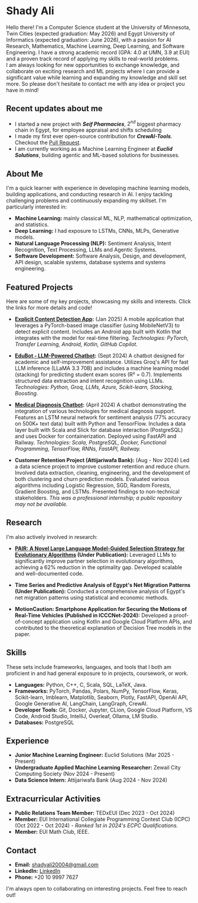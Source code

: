 # Shady Ali
Hello there! I'm a Computer Science student at the University of Minnesota, Twin Cities (expected graduation: May 2026) and Egypt University of Informatics (expected graduation: June 2026), with a passion for AI Research, Mathematics, Machine Learning, Deep Learning, and Software Engineering.  I have a strong academic record (GPA: 4.0 at UMN, 3.9 at EUI) and a proven track record of applying my skills to real-world problems.  
I am always looking for new opportunities to exchange knowledge, and collaborate on exciting research and ML projects where I can provide a significant value while learning and expanding my knowledge and skill set more. So please don't hesitate to contact me with any idea or project you have in mind!

## Recent updates about me
*  I started a new project with ***Seif Pharmacies***, $2^{nd}$ biggest pharmacy chain in Egypt, for employee appraisal and shifts scheduling
*  I made my first ever open-source contribution for ***CrewAI-Tools***. Checkout the [Pull Request](https://github.com/crewAIInc/crewAI-tools/pull/237).  
*  I am currently working as a Machine Learning Engineer at ***Euclid Solutions***, building agentic and ML-based solutions for businesses.  

## About Me

I'm a quick learner with experience in developing machine learning models, building applications, and conducting research in AI.  I enjoy tackling challenging problems and continuously expanding my skillset. I'm particularly interested in:

*   **Machine Learning:** mainly classical ML, NLP, mathematical optimization, and statistics.
*   **Deep Learning:** I had exposure to LSTMs, CNNs, MLPs, Generative models.
*   **Natural Language Processing (NLP):** Sentiment Analysis, Intent Recognition, Text Processing, LLMs and Agentic Systems.
*   **Software Development:**  Software Analysis, Design, and development, API design, scalable systems, database systems and systems engineering.

## Featured Projects

Here are some of my key projects, showcasing my skills and interests.  Click the links for more details and code!

*   **[Explicit Content Detection App](https://github.com/SHIXOOM/Help-Me):** (Jan 2025) A mobile application that leverages a PyTorch-based image classifier (using MobileNetV3) to detect explicit content.  Includes an Android app built with Kotlin that integrates with the model for real-time filtering.  *Technologies: PyTorch, Transfer Learning, Android, Kotlin, GitHub Copilot.*

*   **[EduBot - LLM-Powered Chatbot](https://github.com/muha-0/EduBot):** (Sept 2024) A chatbot designed for academic and self-improvement assistance. Utilizes Groq's API for fast LLM inference (LLaMA 3.3 70B) and includes a machine learning model (stacking) for predicting student exam scores (R² = 0.7).  Implements structured data extraction and intent recognition using LLMs. *Technologies: Python, Groq, LLMs, Azure, Scikit-learn, Stacking, Boosting.*

*   **[Medical Diagnosis Chatbot](https://github.com/SHIXOOM/Doctor-Diagnosis-ChatBot):** (April 2024) A chatbot demonstrating the integration of various technologies for medical diagnosis support.  Features an LSTM neural network for sentiment analysis (77% accuracy on 500K+ text data) built with Python and TensorFlow.  Includes a data layer built with Scala and Slick for database interaction (PostgreSQL) and uses Docker for containerization. Deployed using FastAPI and Railway. *Technologies: Scala, PostgreSQL, Docker, Functional Programming, TensorFlow, RNNs, FastAPI, Railway.*

* **Customer Retention Project (Attijariwafa Bank):** (Aug - Nov 2024) Led a data science project to improve customer retention and reduce churn. Involved data extraction, cleaning, engineering, and the development of both clustering and churn prediction models. Evaluated various algorithms including Logistic Regression, SGD, Random Forests, Gradient Boosting, and LSTMs. Presented findings to non-technical stakeholders. *This was a professional internship; a public repository may not be available.*

## Research

I'm also actively involved in research:

*   **[PAIR: A Novel Large Language Model-Guided Selection Strategy for Evolutionary Algorithms](https://github.com/SHIXOOM/PAIR) (Under Publication):**  Leveraged LLMs to significantly improve partner selection in evolutionary algorithms, achieving a 62% reduction in the optimality gap. Developed scalable and well-documented code.

*   **Time Series and Predictive Analysis of Egypt's Net Migration Patterns (Under Publication):** Conducted a comprehensive analysis of Egypt's net migration patterns using statistical and economic methods.

*   **MotionCaution: Smartphone Application for Securing the Motions of Real-Time Vehicles (Published in ICCCNet-2024):**  Developed a proof-of-concept application using Kotlin and Google Cloud Platform APIs, and contributed to the theoretical explanation of Decision Tree models in the paper.

## Skills
These sets include frameworks, languages, and tools that I both am proficient in and had general exposure to in projects, coursework, or work.  
*   **Languages:** Python, C++, C, Scala, SQL, LaTeX, Java.
*   **Frameworks:** PyTorch, Pandas, Polars, NumPy, TensorFlow, Keras, Scikit-learn, Imblearn, Matplotlib, Seaborn, Plotly, FastAPI, OpenAI API, Google Generative AI, LangChain, LangGraph, CrewAI.
*   **Developer Tools:** Git, Docker, Jupyter, CLion, Google Cloud Platform, VS Code, Android Studio, IntelliJ, Overleaf, Ollama, LM Studio.
* **Databases:** PostgreSQL

## Experience

*   **Junior Machine Learning Engineer:** Euclid Solutions (Mar 2025 - Present)  
*   **Undergraduate Applied Machine Learning Researcher:** Zewail City Computing Society (Nov 2024 - Present)
*   **Data Science Intern:** Attijariwafa Bank (Aug 2024 - Nov 2024)

## Extracurricular Activities

*   **Public Relations Team Member:** TEDxEUI (Dec 2023 - Oct 2024)
*   **Member:** EUI International Collegiate Programming Contest Club (ICPC) (Oct 2022 - Oct 2024) - *Ranked 1st in 2024's ECPC Qualifications.*
*   **Member:** EUI Math Club, IEEE.

## Contact

*   **Email:** [shadyali20004@gmail.com](mailto:shadyali20004@gmail.com)
*   **LinkedIn:** [LinkedIn](www.linkedin.com/in/shady-ali)
* **Phone:** +20 10 9997 7627

I'm always open to collaborating on interesting projects.  Feel free to reach out!
